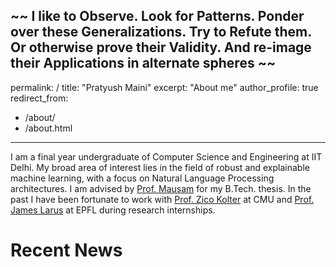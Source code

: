~~ I like to Observe. Look for Patterns. Ponder over these Generalizations. Try to Refute them. Or otherwise prove their Validity. And re-image their Applications in alternate spheres ~~
---
permalink: /
title: "Pratyush Maini"
excerpt: "About me"
author_profile: true
redirect_from: 
  - /about/
  - /about.html
---

I am a final year undergraduate of Computer Science and Engineering at IIT Delhi. My broad area of interest lies in the field of robust and explainable machine learning, with a focus on Natural Language Processing architectures. I am advised by [Prof. Mausam](http://www.cse.iitd.ernet.in/~mausam/) for my B.Tech. thesis. In the past I have been fortunate to work with [Prof. Zico Kolter](www.zicokolter.com) at CMU and [Prof. James Larus](https://people.epfl.ch/james.larus) at EPFL during research internships.

Recent News
======
